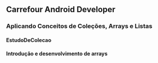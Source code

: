 ## Carrefour Android Developer
### Aplicando Conceitos de Coleções, Arrays e Listas
#### EstudoDeColecao
#### Introdução e desenvolvimento de arrays
